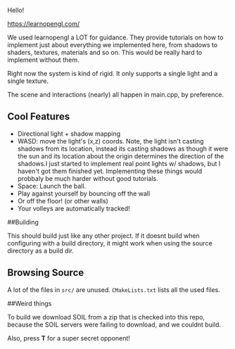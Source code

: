 Hello!

https://learnopengl.com/ 

We used learnopengl a LOT for guidance. They provide tutorials on how to implement just about everything we implemented here, 
from shadows to shaders, textures, materials and so on. This would be really hard to implement without them. 

Right now the system is kind of rigid. It only supports a single light and a single texture.

The scene and interactions (nearly) all happen in main.cpp, by preference.



## Cool Features


* Directional light + shadow mapping
* WASD: move the light's (x,z) coords. Note, the light isn't casting shadows from its location, instead its casting shadows as though it were the sun and its location about the origin determines the direction of the shadows.I just started to implement real point lights w/ shadows, but I haven't got them finished yet. Implementing these things would probbaly be much harder without good tutorials.
* Space: Launch the ball.
* Play against yourself by bouncing off the wall
* Or off the floor! (or other walls)
* Your volleys are automatically tracked!

##Building

This should build just like any other project. If it doesnt build when configuring with a build directory, it might work when using the source directory as a build dir. 

## Browsing Source

A lot of the files in `src/` are unused. `CMakeLists.txt` lists all the used files.

##Weird things

To build we download SOIL from a zip that is checked into this repo, because the SOIL servers were failing to download, and we couldnt build.

Also, press **T** for a super secret opponent!
